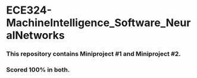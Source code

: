 # ECE324-MachineIntelligence_Software_NeuralNetworks
### This repository contains Miniproject #1 and Miniproject #2.
### Scored 100% in both.

